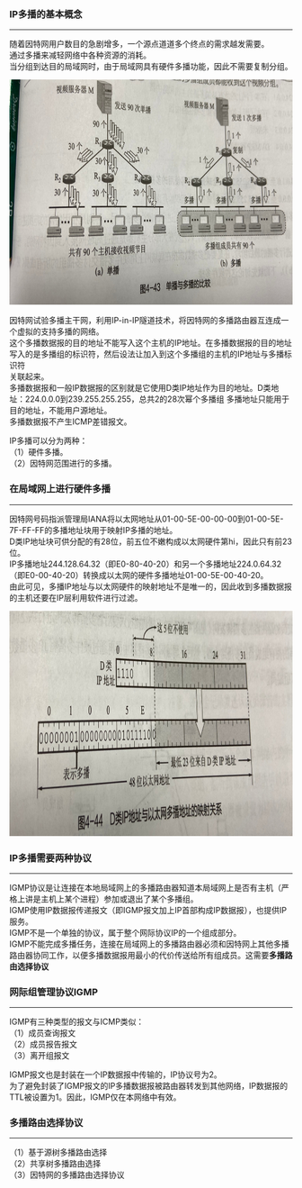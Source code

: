 ### IP多播的基本概念

---------------------
随着因特网用户数目的急剧增多，一个源点道道多个终点的需求越发需要。  
通过多播来减轻网络中各种资源的消耗。  
当分组到达目的局域网时，由于局域网具有硬件多播功能，因此不需要复制分组。  

<img src="./imgs/单播与多播的比较.png" width="800" height="400"  alt="单播与多播的比较" >

因特网试验多播主干网，利用IP-in-IP隧道技术，将因特网的多播路由器互连成一个虚拟的支持多播的网络。  
这个多播数据报的目的地址不能写入这个主机的IP地址。在多播数据报的目的地址写入的是多播组的标识符，然后设法让加入到这个多播组的主机的IP地址与多播标识符  
关联起来。  
多播数据报和一般IP数据报的区别就是它使用D类IP地址作为目的地址。D类地址：224.0.0.0到239.255.255.255，总共2的28次幂个多播组
多播地址只能用于目的地址，不能用户源地址。  
多播数据报不产生ICMP差错报文。  

IP多播可以分为两种：  
（1）硬件多播。  
（2）因特网范围进行的多播。  

### 在局域网上进行硬件多播  

---------------------------
因特网号码指派管理局IANA将以太网地址从01-00-5E-00-00-00到01-00-5E-7F-FF-FF的多播地址块用于映射IP多播的地址。  
D类IP地址块可供分配的有28位，前五位不嫩构成以太网硬件第hi，因此只有前23位。  
IP多播地址244.128.64.32（即E0-80-40-20）和另一个多播地址224.0.64.32（即E0-00-40-20）转换成以太网的硬件多播地址01-00-5E-00-40-20。  
由此可见，多播IP地址与以太网硬件的映射地址不是唯一的，因此收到多播数据报的主机还要在IP层利用软件进行过滤。  

<img src="./imgs/D类IP地址与以太网多播地址的映射关系.png" width="800" height="400"  alt="D类IP地址与以太网多播地址的映射关系" >

### IP多播需要两种协议

-------------------
IGMP协议是让连接在本地局域网上的多播路由器知道本局域网上是否有主机（严格上讲是主机上某个进程）参加或退出了某个多播组。  
IGMP使用IP数据报传递报文（即IGMP报文加上IP首部构成IP数据报），也提供IP服务。  
IGMP不是一个单独的协议，属于整个网际协议IP的一个组成部分。  
IGMP不能完成多播任务，连接在局域网上的多播路由器必须和因特网上其他多播路由器协同工作，以便多播数据报用最小的代价传送给所有组成员。这需要**多播路由选择协议**

### 网际组管理协议IGMP

--------------------
IGMP有三种类型的报文与ICMP类似：  
（1）成员查询报文  
（2）成员报告报文  
（3）离开组报文  

IGMP报文也是封装在一个IP数据报中传输的，IP协议号为2。  
为了避免封装了IGMP报文的IP多播数据报被路由器转发到其他网络，IP数据报的TTL被设置为1。因此，IGMP仅在本网络中有效。  

### 多播路由选择协议  

-----------------------
（1）基于源树多播路由选择  
（2）共享树多播路由选择  
（3）因特网的多播路由选择协议
